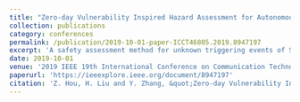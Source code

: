 ```yaml
---
title: "Zero-day Vulnerability Inspired Hazard Assessment for Autonomous Driving Vehicles"
collection: publications
category: conferences
permalink: /publication/2019-10-01-paper-ICCT46805.2019.8947197
excerpt: 'A safety assessment method for unknown triggering events of SOTif and a method to enhances SOTIF inspired by the zero-day vulnerability assessment in the traditional cybersecurity field is proposed.'
date: 2019-10-01
venue: '2019 IEEE 19th International Conference on Communication Technology (ICCT)'
paperurl: 'https://ieeexplore.ieee.org/document/8947197'
citation: 'Z. Hou, H. Liu and Y. Zhang, &quot;Zero-day Vulnerability Inspired Hazard Assessment for Autonomous Driving Vehicles,&quot; 2019 IEEE 19th International Conference on Communication Technology (ICCT), Xi'an, China, 2019, pp. 1348-1354, doi: 10.1109/ICCT46805.2019.8947197.'
---
```


